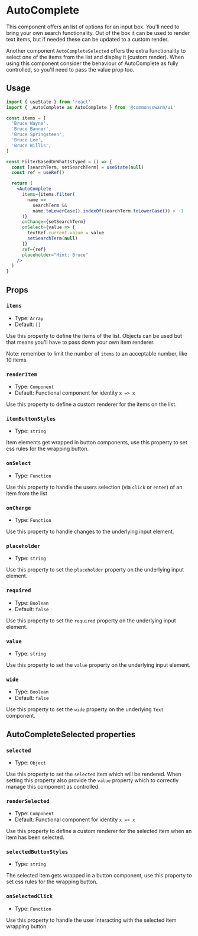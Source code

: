 # AutoComplete

This component offers an list of options for an input box. You'll need to bring your own search functionality. Out of the box it can be used to render text items, but if needed these can be updated to a custom render.

Another component `AutoCompleteSelected` offers the extra functionality to select one of the items from the list and display it (custom render). When using this component consider the behaviour of AutoComplete as fully controlled, so you'll need to pass the value prop too.

## Usage

```jsx
import { useState } from 'react'
import { _AutoComplete as AutoComplete } from '@commonsswarm/ui'

const items = [
  'Bruce Wayne',
  'Bruce Banner',
  'Bruce Springsteen',
  'Bruce Lee',
  'Bruce Willis',
]

const FilterBasedOnWhatIsTyped = () => {
  const [searchTerm, setSearchTerm] = useState(null)
  const ref = useRef()

  return (
    <AutoComplete
      items={items.filter(
        name =>
          searchTerm &&
          name.toLowerCase().indexOf(searchTerm.toLowerCase()) > -1
      )}
      onChange={setSearchTerm}
      onSelect={value => {
        textRef.current.value = value
        setSearchTerm(null)
      }}
      ref={ref}
      placeholder="Hint: Bruce"
    />
  )
}
```

## Props

### `items`

- Type: `Array`
- Default: `[]`

Use this property to define the items of the list. Objects can be used but that means you’ll have to pass down your own item renderer.

Note: remember to limit the number of `items` to an acceptable number, like 10 items.

### `renderItem`

- Type: `Component`
- Default: Functional component for identity `x => x`

Use this property to define a custom renderer for the items on the list.

### `itemButtonStyles`

- Type: `string`

Item elements get wrapped in button components, use this property to set css rules for the wrapping button.

### `onSelect`

- Type: `Function`

Use this property to handle the users selection (via `click` or `enter`) of an item from the list

### `onChange`

- Type: `Function`

Use this property to handle changes to the underlying input element.

### `placeholder`

- Type: `string`

Use this property to set the `placeholder` property on the underlying input element.

### `required`

- Type: `Boolean`
- Default: `false`

Use this property to set the `required` property on the underlying input element.

### `value`

- Type: `string`

Use this property to set the `value` property on the underlying input element.

### `wide`

- Type: `Boolean`
- Default: `false`

Use this property to set the `wide` property on the underlying `Text` component.

## AutoCompleteSelected properties

### `selected`

- Type: `Object`

Use this property to set the `selected` item which will be rendered. When setting this property also provide the `value` property which to correctly manage this component as controlled.

### `renderSelected`

- Type: `Component`
- Default: Functional component for identity `x => x`

Use this property to define a custom renderer for the selected item when an item has been selected.

### `selectedButtonStyles`

- Type: `string`

The selected item gets wrapped in a button component, use this property to set css rules for the wrapping button.

### `onSelectedClick`

- Type: `Function`

Use this property to handle the user interacting with the selected item wrapping button.
